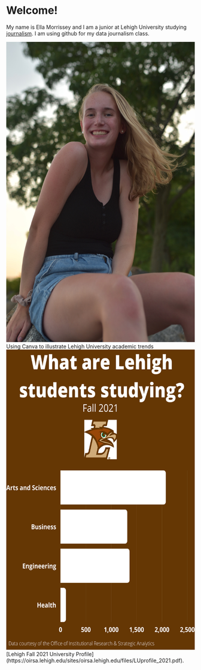 #  Welcome!
My name is Ella Morrissey and I am a junior at Lehigh University studying [journalism](https://thebrownandwhite.com/). I am using github for my data journalism class.

<img src="https://github.com/ellamorrissey/ellamorrissey.github.io/blob/main/IMG_0031.JPG?raw=true" width="600" height="800" />
Using Canva to illustrate Lehigh University academic trends
<img src="https://github.com/ellamorrissey/ellamorrissey.github.io/blob/main/Lehigh%20Fall%202021%20(2).png" width="600" height="800" />
[Lehigh Fall 2021 University Profile](https://oirsa.lehigh.edu/sites/oirsa.lehigh.edu/files/LUprofile_2021.pdf).
